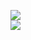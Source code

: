 [![](https://img.shields.io/badge/Made%20With-Github%20Spray-lightgrey.svg?style=for-the-badge&logo=github)](https://github.com/Annihil/github-spray#5448)  
[![](https://i.imgur.com/2DrTn0Z.gif)](https://github.com/Annihil/github-spray)